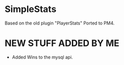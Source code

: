 # SimpleStats
Based on the old plugin "PlayerStats" Ported to PM4.
# NEW STUFF ADDED BY ME
- Added Wins to the mysql api.

